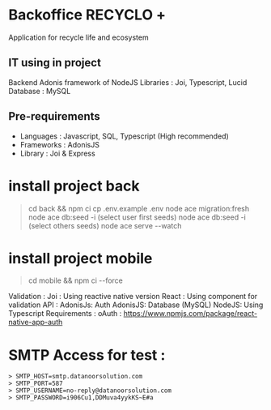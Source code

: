 # Backoffice RECYCLO +
Application for recycle life and ecosystem

## IT using in project
Backend Adonis framework of NodeJS
Libraries : Joi, Typescript, Lucid
Database : MySQL

## Pre-requirements
- Languages : Javascript, SQL, Typescript (High recommended)
- Frameworks : AdonisJS
- Library : Joi & Express

# install project back
> cd back && npm ci
> cp .env.example .env
> node ace migration:fresh
> node ace db:seed -i  (select user first seeds)
> node ace db:seed -i  (select others seeds)
> node ace serve --watch

# install project mobile
> cd mobile && npm ci --force


Validation :
    Joi : Using reactive native version
    React : Using component for validation
API :
    AdonisJs: Auth
    AdonisJS: Database (MySQL)
    NodeJS: Using Typescript
Requirements :
    oAuth : https://www.npmjs.com/package/react-native-app-auth

# SMTP Access for test :
    > SMTP_HOST=smtp.datanoorsolution.com
    > SMTP_PORT=587
    > SMTP_USERNAME=no-reply@datanoorsolution.com
    > SMTP_PASSWORD=i906Cu1,DDMuva4yykKS~E#a